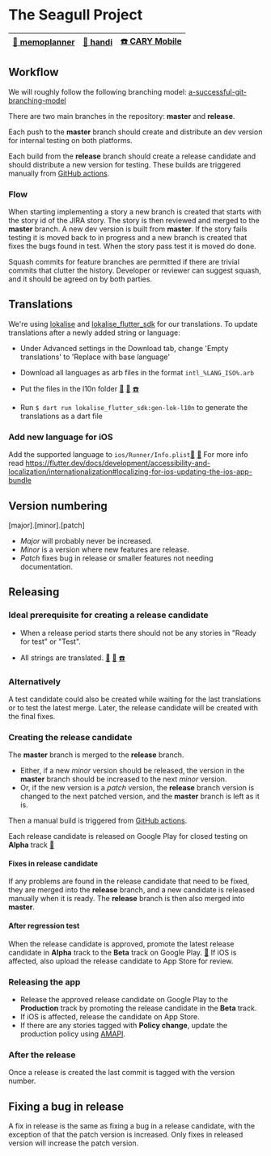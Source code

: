 # The Seagull Project

| [:calendar: memoplanner](https://github.com/abilia/seagull/tree/master/memoplanner/)|[:blue_book: handi](https://github.com/abilia/seagull/tree/master/handi/)|[:phone: CARY Mobile](https://github.com/abilia/seagull/tree/master/carymobile/)|
--- | --- | ---

## Workflow

We will roughly follow the following branching model: [a-successful-git-branching-model](https://nvie.com/posts/a-successful-git-branching-model/)

There are two main branches in the repository: **master** and **release**.

Each push to the **master** branch should create and distribute an dev version for internal testing on both platforms.

Each build from the **release** branch should create a release candidate and should distribute a new version for testing. These builds are triggered manually from [GitHub actions](https://github.com/abilia/seagull/actions/workflows/mp-android-build.yaml).

### Flow

When starting implementing a story a new branch is created that starts with the story id of the JIRA story. The story is then reviewed and merged to the **master** branch. A new dev version is built from **master**. If the story fails testing it is moved back to in progress and a new branch is created that fixes the bugs found in test. When the story pass test it is moved do done.

Squash commits for feature branches are permitted if there are trivial commits that clutter the history. Developer or reviewer can suggest squash, and it should be agreed on by both parties.

## Translations

We're using [lokalise](https://app.lokalise.com) and [lokalise_flutter_sdk](https://pub.dev/packages/lokalise_flutter_sdk) for our translations. To update translations after a newly added string or language:

- Under Advanced settings in the Download tab, change 'Empty translations' to 'Replace with base language'
- Download all languages as arb files in the format `intl_%LANG_ISO%.arb`
- Put the files in the l10n folder [:calendar:](https://github.com/abilia/seagull/tree/master/memoplanner/lib/l10n) [:blue_book:](https://github.com/abilia/seagull/tree/master/handi/lib/l10n) [:phone:](https://github.com/abilia/seagull/tree/master/carymobile/lib/l10n)

- Run `$ dart run lokalise_flutter_sdk:gen-lok-l10n` to generate the translations as a dart file

### Add new language for iOS

Add the supported language to `ios/Runner/Info.plist`[:calendar:](https://github.com/abilia/seagull/blob/master/memoplanner/ios/Runner/Info.plist) [:blue_book:](https://github.com/abilia/seagull/tree/master/handi/ios/Runner/Info.plist)
For more info read <https://flutter.dev/docs/development/accessibility-and-localization/internationalization#localizing-for-ios-updating-the-ios-app-bundle>

## Version numbering

[major].[minor].[patch]

- _Major_ will probably never be increased.
- _Minor_ is a version where new features are release.
- _Patch_ fixes bug in release or smaller features not needing documentation.

## Releasing

### Ideal prerequisite for creating a release candidate

- When a release period starts there should not be any stories in "Ready for test" or "Test".

- All strings are translated. [:calendar:](https://app.lokalise.com/project/5478615164886d27c51a59.58833679/?view=multi&filter=builtin_1) [:blue_book:](https://app.lokalise.com/project/49319703649a92c05413c1.00679798/?view=multi&filter=builtin_1) [:phone:](https://app.lokalise.com/project/158729946512a6bdac3206.14573411/?view=multi&filter=builtin_1)

### Alternatively

A test candidate could also be created while waiting for the last translations or to test the latest merge. Later, the release candidate will be created with the final fixes.

### Creating the release candidate

The **master** branch is merged to the **release** branch.

- Either, if a new _minor_ version should be released, the version in the **master** branch should be increased to the next _minor_ version.
- Or, if the new version is a _patch_ version, the **release** branch version is changed to the next patched version, and the **master** branch is left as it is.

Then a manual build is triggered from [GitHub actions](https://github.com/abilia/seagull/actions/workflows/mp-android-build.yaml).

Each release candidate is released on Google Play for closed testing on **Alpha** track [:calendar:](https://play.google.com/console/u/0/developers/8640289046801512570/app/4973610386809775563/tracks/4698231159357572066)

#### Fixes in release candidate

If any problems are found in the release candidate that need to be fixed, they are merged into the **release** branch, and a new candidate is released manually when it is ready. The **release** branch is then also merged into **master**.

#### After regression test

When the release candidate is approved, promote the latest release candidate in **Alpha** track to the **Beta** track on Google Play. [:calendar:](https://play.google.com/console/u/0/developers/8640289046801512570/app/4973610386809775563/tracks/4699652622759840581)
If iOS is affected, also upload the release candidate to App Store for review.

### Releasing the app

- Release the approved release candidate on Google Play to the **Production** track by promoting the release candidate in the **Beta** track.
- If iOS is affected, release the candidate on App Store.
- If there are any stories tagged with **Policy change**, update the production policy using [AMAPI](https://github.com/abilia/amapi).

### After the release

Once a release is created the last commit is tagged with the version number.

## Fixing a bug in release

A fix in release is the same as fixing a bug in a release candidate, with the exception of that the patch version is increased. Only fixes in released version will increase the patch version.
